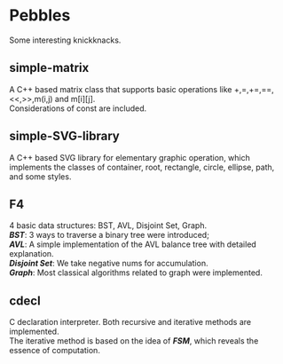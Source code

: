 # Pebbles
Some interesting knickknacks.

## simple-matrix
A C++ based matrix class that supports basic operations like +,=,+=,==,<<,>>,m(i,j) and m[i][j].  
Considerations of const are included.

## simple-SVG-library
A C++ based SVG library for elementary graphic operation, which implements the classes of container, root, rectangle, circle, ellipse, path, and some styles.

## F4
4 basic data structures: BST, AVL, Disjoint Set, Graph.  
___BST___: 3 ways to traverse a binary tree were introduced;  
___AVL___: A simple implementation of the AVL balance tree with detailed explanation.  
___Disjoint Set___: We take negative nums for accumulation.  
___Graph___: Most classical algorithms related to graph were implemented.

## cdecl
C declaration interpreter. Both recursive and iterative methods are implemented.  
The iterative method is based on the idea of ___FSM___, which reveals the essence of computation.  
 
